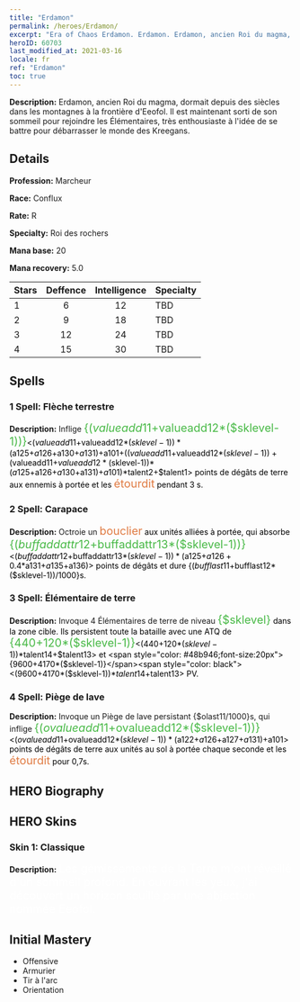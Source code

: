 ```yaml
---
title: "Erdamon"
permalink: /heroes/Erdamon/
excerpt: "Era of Chaos Erdamon. Erdamon. Erdamon, ancien Roi du magma, dormait depuis des siècles dans les montagnes à la frontière d'Eeofol. Il est maintenant sorti de son sommeil pour rejoindre les Élémentaires, très enthousiaste à l'idée de se battre pour débarrasser le monde des Kreegans."
heroID: 60703
last_modified_at: 2021-03-16
locale: fr
ref: "Erdamon"
toc: true
---
```

 **Description:** Erdamon, ancien Roi du magma, dormait depuis des siècles dans les montagnes à la frontière d'Eeofol. Il est maintenant sorti de son sommeil pour rejoindre les Élémentaires, très enthousiaste à l'idée de se battre pour débarrasser le monde des Kreegans.
## Details
 **Profession:** Marcheur

 **Race:** Conflux

 **Rate:** R

 **Specialty:** Roi des rochers

 **Mana base:** 20

 **Mana recovery:** 5.0


  | Stars   |    Deffence    |  Intelligence  |      Specialty     |
  |---------|:---------------:|:---------------:|--------------------|
  |    1    | 6 | 12 | TBD |
  |    2    | 9 | 18 | TBD |
  |    3    | 12 | 24 | TBD |
  |    4    | 15 | 30 | TBD |

## Spells
### 1 Spell: Flèche terrestre
 **Description:** Inflige <span style="color: #48b946;font-size:20px">{($valueadd11+$valueadd12*($sklevel-1))}</span><span style="color: black"><($valueadd11+$valueadd12*($sklevel-1))*($a125+$a126+$a130+$a131)+$a101+(($valueadd11+$valueadd12*($sklevel-1))+($valueadd11+$valueadd12*($sklevel-1))*($a125+$a126+$a130+$a131)+$a101)*$talent2+$talent1> points de dégâts de terre aux ennemis à portée et les <span style="color: #e07c44;font-size:20px">étourdit</span><span style="color: black"> pendant 3 s.

### 2 Spell: Carapace
 **Description:** Octroie un <span style="color: #e07c44;font-size:20px">bouclier</span><span style="color: black"> aux unités alliées à portée, qui absorbe <span style="color: #48b946;font-size:20px">{($buffaddattr12+$buffaddattr13*($sklevel-1))}</span><span style="color: black"><($buffaddattr12+$buffaddattr13*($sklevel-1))*($a125+$a126+0.4*$a131+$a135+$a136)> points de dégâts et dure {($bufflast11+$bufflast12*($sklevel-1))/1000}s.

### 3 Spell: Élémentaire de terre
 **Description:** Invoque 4 Élémentaires de terre de niveau <span style="color: #48b946;font-size:20px">{$sklevel}</span><span style="color: black"> dans la zone cible. Ils persistent toute la bataille avec une ATQ de <span style="color: #48b946;font-size:20px">{440+120*($sklevel-1)}</span><span style="color: black"><(440+120*($sklevel-1))*$talent14+$talent13> et <span style="color: #48b946;font-size:20px">{9600+4170*($sklevel-1)}</span><span style="color: black"><(9600+4170*($sklevel-1))*$talent14+$talent13> PV.

### 4 Spell: Piège de lave
 **Description:** Invoque un Piège de lave persistant {$olast11/1000}s, qui inflige <span style="color: #48b946;font-size:20px">{($ovalueadd11+$ovalueadd12*($sklevel-1))}</span><span style="color: black"><($ovalueadd11+$ovalueadd12*($sklevel-1))*($a122+$a126+$a127+$a131)+$a101> points de dégâts de terre aux unités au sol à portée chaque seconde et les <span style="color: #e07c44;font-size:20px">étourdit</span><span style="color: black"> pour 0,7s.


## HERO Biography

## HERO Skins
### Skin 1: **Classique**

 **Description:** <span style="color: #ffffff;font-size:20px">Les gémissements de la Terre m'ont réveillé d'un sommeil profond. En ouvrant les yeux, j'ai découvert un horizon souillé par une abjection nommée Eeofol.</span>



## Initial Mastery
   - Offensive
   - Armurier
   - Tir à l'arc
   - Orientation
